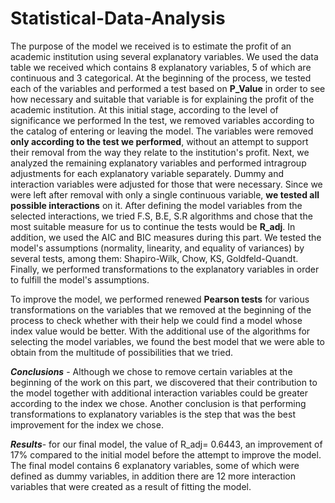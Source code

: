 # Statistical-Data-Analysis
The purpose of the model we received is to estimate the profit of an academic institution using several explanatory variables. We used the data table we received which contains 8 explanatory variables, 5 of which are continuous and 3 categorical. At the beginning of the process, we tested each of the variables and performed a test based on **P_Value** in order to see how necessary and suitable that variable is for explaining the profit of the academic institution. At this initial stage, according to the level of significance we performed
In the test, we removed variables according to the catalog of entering or leaving the model. The variables were removed **only according to the test we performed**, without an attempt to support their removal from the way they relate to the institution's profit.
Next, we analyzed the remaining explanatory variables and performed intragroup adjustments for each explanatory variable separately. Dummy and interaction variables were adjusted for those that were necessary. Since we were left after removal with only a single continuous variable, **we tested all possible interactions** on it. After defining the model variables from the selected interactions, we tried F.S, B.E, S.R algorithms and chose that the most suitable measure for us to continue the tests would be **R_adj**. In addition, we used the AIC and BIC measures during this part. We tested the model's assumptions (normality, linearity, and equality of variances) by several tests, among them: Shapiro-Wilk, Chow, KS, Goldfeld-Quandt. Finally, we performed transformations to the explanatory variables in order to fulfill the model's assumptions.

To improve the model, we performed renewed **Pearson tests** for various transformations on the variables that we removed at the beginning of the process to check whether with their help we could find a model whose index value would be better. With the additional use of the algorithms for selecting the model variables, we found the best model that we were able to obtain from the multitude of possibilities that we tried.


***Conclusions*** - Although we chose to remove certain variables at the beginning of the work on this part, we discovered that their contribution to the model together with additional interaction variables could be greater according to the index we chose. Another conclusion is that performing transformations to explanatory variables is the step that was the best improvement for the index we chose.


***Results***- for our final model, the value of R_adj= 0.6443, an improvement of 17% compared to the initial model before the attempt to improve the model. The final model contains 6 explanatory variables, some of which were defined as dummy variables, in addition there are 12 more interaction variables that were created as a result of fitting the model.
